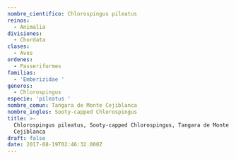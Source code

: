 ```yaml
---
nombre_cientifico: Chlorospingus pileatus
reinos:
  - Animalia
divisiones:
  - Chordata
clases:
  - Aves
ordenes:
  - Passeriformes
familias:
  - 'Emberizidae '
generos:
  - Chlorospingus
especie: 'pileatus '
nombre_comun: Tangara de Monte Cejiblanca
nombre_ingles: Sooty-capped Chlorospingus
title: >-
  Chlorospingus pileatus, Sooty-capped Chlorospingus, Tangara de Monte
  Cejiblanca
draft: false
date: 2017-08-19T02:46:32.000Z
---
```


